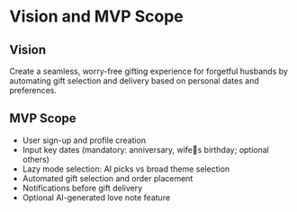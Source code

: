 # Vision and MVP Scope

## Vision
Create a seamless, worry-free gifting experience for forgetful husbands by automating gift selection and delivery based on personal dates and preferences.

## MVP Scope
- User sign-up and profile creation
- Input key dates (mandatory: anniversary, wifes birthday; optional others)
- Lazy mode selection: AI picks vs broad theme selection
- Automated gift selection and order placement
- Notifications before gift delivery
- Optional AI-generated love note feature
